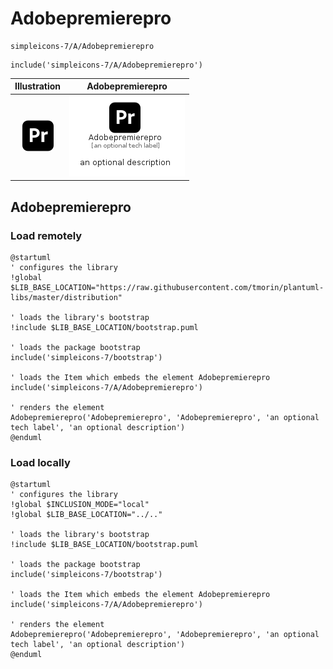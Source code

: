 # Adobepremierepro


```text
simpleicons-7/A/Adobepremierepro
```

```text
include('simpleicons-7/A/Adobepremierepro')
```



| Illustration | Adobepremierepro |
| :---: | :---: |
| ![illustration for Illustration](../../simpleicons-7/A/Adobepremierepro.png) | ![illustration for Adobepremierepro](../../simpleicons-7/A/Adobepremierepro.Local.png) |




## Adobepremierepro

### Load remotely
```plantuml
@startuml
' configures the library
!global $LIB_BASE_LOCATION="https://raw.githubusercontent.com/tmorin/plantuml-libs/master/distribution"

' loads the library's bootstrap
!include $LIB_BASE_LOCATION/bootstrap.puml

' loads the package bootstrap
include('simpleicons-7/bootstrap')

' loads the Item which embeds the element Adobepremierepro
include('simpleicons-7/A/Adobepremierepro')

' renders the element
Adobepremierepro('Adobepremierepro', 'Adobepremierepro', 'an optional tech label', 'an optional description')
@enduml
```

### Load locally
```plantuml
@startuml
' configures the library
!global $INCLUSION_MODE="local"
!global $LIB_BASE_LOCATION="../.."

' loads the library's bootstrap
!include $LIB_BASE_LOCATION/bootstrap.puml

' loads the package bootstrap
include('simpleicons-7/bootstrap')

' loads the Item which embeds the element Adobepremierepro
include('simpleicons-7/A/Adobepremierepro')

' renders the element
Adobepremierepro('Adobepremierepro', 'Adobepremierepro', 'an optional tech label', 'an optional description')
@enduml
```

